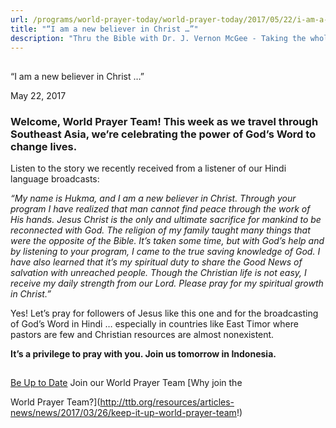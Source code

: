 ```yaml
---
url: /programs/world-prayer-today/world-prayer-today/2017/05/22/i-am-a-new-believer-in-christ
title: "“I am a new believer in Christ …”"
description: "Thru the Bible with Dr. J. Vernon McGee - Taking the whole Word to the whole world"
---
```







## 
 “I am a new believer in Christ …”


May 22, 2017




### Welcome, World Prayer Team! This week as we travel through Southeast Asia, we’re celebrating the power of God’s Word to change lives.


Listen to the story we recently received from a listener of our Hindi language broadcasts:


*“My name is Hukma, and I am a new believer in Christ. Through your program I have realized that man cannot find peace through the work of His hands. Jesus Christ is the only and ultimate sacrifice for mankind to be reconnected with God. The religion of my family taught many things that were the opposite of the Bible. It’s taken some time, but with God’s help and by listening to your program, I came to the true saving knowledge of God. I have also learned that it’s my spiritual duty to share the Good News of salvation with unreached people. Though the Christian life is not easy, I receive my daily strength from our Lord. Please pray for my spiritual growth in Christ.”*


Yes! Let’s pray for followers of Jesus like this one and for the broadcasting of God’s Word in Hindi … especially in countries like East Timor where pastors are few and Christian resources are almost nonexistent. 


**It’s a privilege to pray with you. Join us tomorrow in Indonesia.**







## 




[Be Up to Date](http://feeds.feedburner.com/WorldPrayerToday "World Prayer Today RSS Feed")
Join our World Prayer Team
[Why join the  

World Prayer Team?](http://ttb.org/resources/articles-news/news/2017/03/26/keep-it-up-world-prayer-team!)




